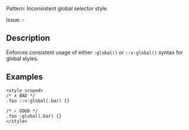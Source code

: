 Pattern: Inconsistent global selector style

Issue: -

## Description

Enforces consistent usage of either `:global()` or `::v-global()` syntax for global styles.

## Examples

```vue
<style scoped>
/* ✗ BAD */
.foo ::v-global(.bar) {}

/* ✓ GOOD */
.foo :global(.bar) {}
</style>
```